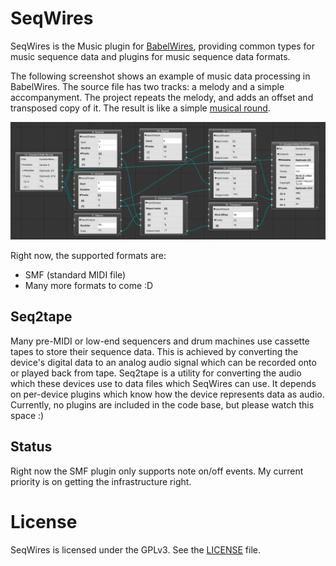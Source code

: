 # SeqWires

SeqWires is the Music plugin for [BabelWires](https://github.com/Malcohol/BabelWires), providing common types for music sequence data and plugins for music sequence data formats.

The following screenshot shows an example of music data processing in BabelWires.
The source file has two tracks: a melody and a simple accompanyment.
The project repeats the melody, and adds an offset and transposed copy of it.
The result is like a simple [musical round](https://en.wikipedia.org/wiki/Round_(music)).

![Screenshot showing several nodes wired together](https://raw.githubusercontent.com/Malcohol/BabelWires/main/Docs/screenshot.png "An example SeqWires project")

Right now, the supported formats are:
* SMF (standard MIDI file)
* Many more formats to come :D 

## Seq2tape

Many pre-MIDI or low-end sequencers and drum machines use cassette tapes to store their sequence data.
This is achieved by converting the device's digital data to an analog audio signal which can be recorded onto or played back from tape.
Seq2tape is a utility for converting the audio which these devices use to data files which SeqWires can use.
It depends on per-device plugins which know how the device represents data as audio.
Currently, no plugins are included in the code base, but please watch this space :)

## Status

Right now the SMF plugin only supports note on/off events.
My current priority is on getting the infrastructure right.

# License

SeqWires is licensed under the GPLv3.
See the [LICENSE](LICENSE) file.
